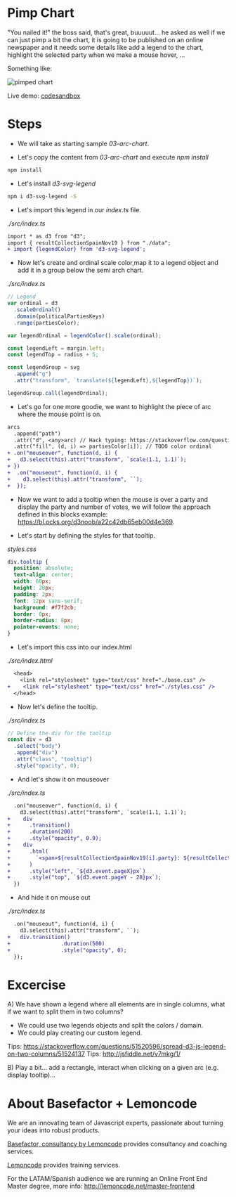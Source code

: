 # Pimp Chart

"You nailed it!" the boss said, that's great, buuuuut... he asked as well if
we can just pimp a bit the chart, it is going to be published on an online
newspaper and it needs some details like add a legend to the chart, highlight
the selected party when we make a mouse hover, ...

Something like:

![pimped chart](./content/chart.png "pimped chart")

Live demo: [codesandbox](https://codesandbox.io/s/fervent-lumiere-8w12q)

# Steps

- We will take as starting sample _03-arc-chart_.

- Let's copy the content from _03-arc-chart_ and execute _npm install_

```bash
npm install
```

- Let's install _d3-svg-legend_

```bash
npm i d3-svg-legend -S
```

- Let's import this legend in our _index.ts_ file.

_./src/index.ts_

```diff
import * as d3 from "d3";
import { resultCollectionSpainNov19 } from "./data";
+ import {legendColor} from 'd3-svg-legend';
```

- Now let's create and ordinal scale color,map it to a legend object and add it in a group below the semi arch chart.

_./src/index.ts_

```typescript
// Legend
var ordinal = d3
  .scaleOrdinal()
  .domain(politicalPartiesKeys)
  .range(partiesColor);

var legendOrdinal = legendColor().scale(ordinal);

const legendLeft = margin.left;
const legendTop = radius + 5;

const legendGroup = svg
  .append("g")
  .attr("transform", `translate(${legendLeft},${legendTop})`);

legendGroup.call(legendOrdinal);
```

- Let's go for one more goodie, we want to highlight the piece of arc where the mouse point
  is on.

```diff
arcs
  .append("path")
  .attr("d", <any>arc) // Hack typing: https://stackoverflow.com/questions/35413072/compilation-errors-when-drawing-a-piechart-using-d3-js-typescript-and-angular/38021825
  .attr("fill", (d, i) => partiesColor[i]); // TODO color ordinal
+ .on("mouseover", function(d, i) {
+   d3.select(this).attr("transform", `scale(1.1, 1.1)`);
+ })
+  .on("mouseout", function(d, i) {
+    d3.select(this).attr("transform", ``);
+  });
```

- Now we want to add a tooltip when the mouse is over a party and display the
  party and number of votes, we will follow the approach defined in this blocks example: https://bl.ocks.org/d3noob/a22c42db65eb00d4e369.

- Let's start by defining the styles for that tooltip.

_styles.css_

```css
div.tooltip {
  position: absolute;
  text-align: center;
  width: 60px;
  height: 28px;
  padding: 2px;
  font: 12px sans-serif;
  background: #f7f2cb;
  border: 0px;
  border-radius: 8px;
  pointer-events: none;
}
```

- Let's import this css into our index.html

_./src/index.html_

```diff
  <head>
    <link rel="stylesheet" type="text/css" href="./base.css" />
+    <link rel="stylesheet" type="text/css" href="./styles.css" />
  </head>
```

- Now let's define the tooltip.

_./src/index.ts_

```typescript
// Define the div for the tooltip
const div = d3
  .select("body")
  .append("div")
  .attr("class", "tooltip")
  .style("opacity", 0);
```

- And let's show it on mouseover

_./src/index.ts_

```diff
  .on("mouseover", function(d, i) {
    d3.select(this).attr("transform", `scale(1.1, 1.1)`);
+    div
+      .transition()
+      .duration(200)
+      .style("opacity", 0.9);
+    div
+      .html(
+        `<span>${resultCollectionSpainNov19[i].party}: ${resultCollectionSpainNov19[i].seats}</span>`
+      )
+      .style("left", `${d3.event.pageX}px`)
+      .style("top", `${d3.event.pageY - 28}px`);
  })
```

- And hide it on mouse out

_./src/index.ts_

```diff
  .on("mouseout", function(d, i) {
    d3.select(this).attr("transform", ``);
+   div.transition()
+                .duration(500)
+                .style("opacity", 0);
  });
```

# Excercise

A) We have shown a legend where all elements are in single columns, what if we want to split them in two columns?

- We could use two legends objects and split the colors / domain.
- We could play creating our custom legend.

Tips: https://stackoverflow.com/questions/51520596/spread-d3-js-legend-on-two-columns/51524137
Tips: http://jsfiddle.net/v7mkg/1/

B) Play a bit... add a rectangle, interact when clicking on a given arc (e.g. display tooltip)...

# About Basefactor + Lemoncode

We are an innovating team of Javascript experts, passionate about turning your ideas into robust products.

[Basefactor, consultancy by Lemoncode](http://www.basefactor.com) provides consultancy and coaching services.

[Lemoncode](http://lemoncode.net/services/en/#en-home) provides training services.

For the LATAM/Spanish audience we are running an Online Front End Master degree, more info: http://lemoncode.net/master-frontend

```

```
